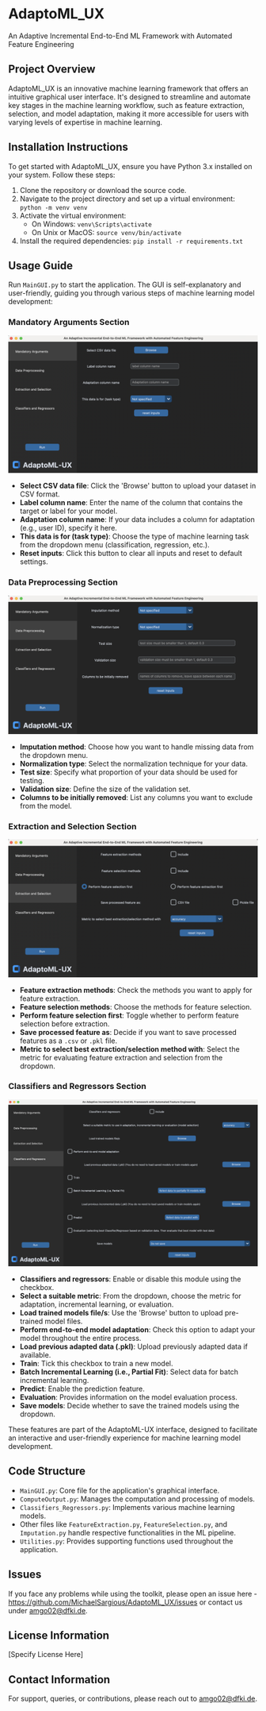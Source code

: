 # AdaptoML_UX
An Adaptive Incremental End-to-End ML Framework with Automated Feature Engineering

## Project Overview
AdaptoML_UX is an innovative machine learning framework that offers an intuitive graphical user interface. It's designed to streamline and automate key stages in the machine learning workflow, such as feature extraction, selection, and model adaptation, making it more accessible for users with varying levels of expertise in machine learning.

## Installation Instructions
To get started with AdaptoML_UX, ensure you have Python 3.x installed on your system. Follow these steps:
1. Clone the repository or download the source code.
2. Navigate to the project directory and set up a virtual environment: `python -m venv venv`
3. Activate the virtual environment:
   - On Windows: `venv\Scripts\activate`
   - On Unix or MacOS: `source venv/bin/activate`
4. Install the required dependencies: `pip install -r requirements.txt`

## Usage Guide
Run `MainGUI.py` to start the application. The GUI is self-explanatory and user-friendly, guiding you through various steps of machine learning model development:

### Mandatory Arguments Section
![Mandatory Arguments](logo_image/MA.png)
- **Select CSV data file**: Click the 'Browse' button to upload your dataset in CSV format.
- **Label column name**: Enter the name of the column that contains the target or label for your model.
- **Adaptation column name**: If your data includes a column for adaptation (e.g., user ID), specify it here.
- **This data is for (task type)**: Choose the type of machine learning task from the dropdown menu (classification, regression, etc.).
- **Reset inputs**: Click this button to clear all inputs and reset to default settings.

### Data Preprocessing Section
![Data Preprocessing](logo_image/DP.png)
- **Imputation method**: Choose how you want to handle missing data from the dropdown menu.
- **Normalization type**: Select the normalization technique for your data.
- **Test size**: Specify what proportion of your data should be used for testing.
- **Validation size**: Define the size of the validation set.
- **Columns to be initially removed**: List any columns you want to exclude from the model.

### Extraction and Selection Section
![Extraction and Selection](logo_image/ES.png)
- **Feature extraction methods**: Check the methods you want to apply for feature extraction.
- **Feature selection methods**: Choose the methods for feature selection.
- **Perform feature selection first**: Toggle whether to perform feature selection before extraction.
- **Save processed feature as**: Decide if you want to save processed features as a `.csv` or `.pkl` file.
- **Metric to select best extraction/selection method with**: Select the metric for evaluating feature extraction and selection from the dropdown.

### Classifiers and Regressors Section
![Classifiers and Regressors](logo_image/clf.png)
- **Classifiers and regressors**: Enable or disable this module using the checkbox.
- **Select a suitable metric**: From the dropdown, choose the metric for adaptation, incremental learning, or evaluation.
- **Load trained models file/s**: Use the 'Browse' button to upload pre-trained model files.
- **Perform end-to-end model adaptation**: Check this option to adapt your model throughout the entire process.
- **Load previous adapted data (.pkl)**: Upload previously adapted data if available.
- **Train**: Tick this checkbox to train a new model.
- **Batch Incremental Learning (i.e., Partial Fit)**: Select data for batch incremental learning.
- **Predict**: Enable the prediction feature.
- **Evaluation**: Provides information on the model evaluation process.
- **Save models**: Decide whether to save the trained models using the dropdown.

These features are part of the AdaptoML-UX interface, designed to facilitate an interactive and user-friendly experience for machine learning model development.


## Code Structure
- `MainGUI.py`: Core file for the application's graphical interface.
- `ComputeOutput.py`: Manages the computation and processing of models.
- `Classifiers_Regressors.py`: Implements various machine learning models.
- Other files like `FeatureExtraction.py`, `FeatureSelection.py`, and `Imputation.py` handle respective functionalities in the ML pipeline.
- `Utilities.py`: Provides supporting functions used throughout the application.

## Issues

If you face any problems while using the toolkit, please open an issue here - https://github.com/MichaelSargious/AdaptoML_UX/issues or contact us under amgo02@dfki.de.

## License Information
[Specify License Here]

## Contact Information
For support, queries, or contributions, please reach out to amgo02@dfki.de.
